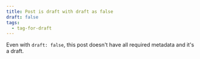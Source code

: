 ```yaml
---
title: Post is draft with draft as false
draft: false
tags:
  - tag-for-draft
---
```


Even with `draft: false`, this post doesn't have all required metadata and it's a draft.
